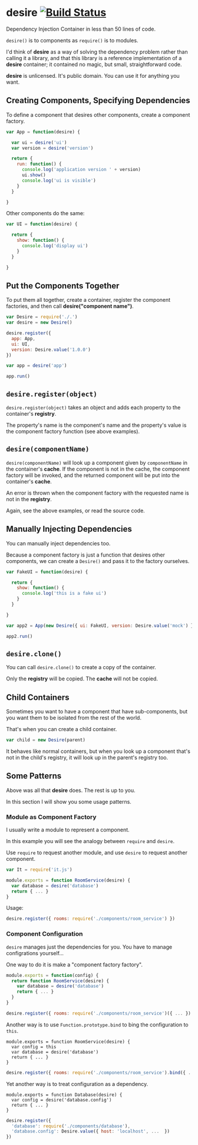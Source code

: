 desire [![Build Status](https://travis-ci.org/dtinth/desire.png?branch=master)](https://travis-ci.org/dtinth/desire)
======

Dependency Injection Container in less than 50 lines of code.

`desire()` is to components as `require()` is to modules.

I'd think of __desire__ as a way of solving the dependency problem rather than calling it a library,
and that this library is a reference implementation of a __desire__ container; it contained no magic,
but small, straightforward code.

__desire__ is unlicensed. It's public domain. You can use it for anything you want.



Creating Components, Specifying Dependencies
---

To define a component that desires other components, create a
component factory.

```javascript
var App = function(desire) {

  var ui = desire('ui')
  var version = desire('version')

  return {
    run: function() {
      console.log('application version ' + version)
      ui.show()
      console.log('ui is visible')
    }
  }

}
```


Other components do the same:

```javascript
var UI = function(desire) {

  return {
    show: function() {
      console.log('display ui')
    }
  }

}
```


Put the Components Together
---

To put them all together, create a container, register the component factories,
and then call __desire("component name")__.

```javascript
var Desire = require('./.')
var desire = new Desire()

desire.register({
  app: App,
  ui: UI,
  version: Desire.value('1.0.0')
})

var app = desire('app')

app.run()
```

`desire.register(object)`
---
`desire.register(object)` takes an object and adds each property to
the container's __registry__.

The property's name is the component's name and the property's value is the
component factory function (see above examples).


`desire(componentName)`
---
`desire(componentName)` will look up a component given by `componentName`
in the container's __cache__.
If the component is not in the cache,
the component factory will be invoked,
and the returned component will be put into the container's __cache__.

An error is thrown when the component factory with the requested
name is not in the __registry__.

Again, see the above examples, or read the source code.


Manually Injecting Dependencies
---

You can manually inject dependencies too.

Because a component factory is just a function that desires other components,
we can create a `Desire()` and pass it to the factory ourselves.

```javascript
var FakeUI = function(desire) {

  return {
    show: function() {
      console.log('this is a fake ui')
    }
  }

}

var app2 = App(new Desire({ ui: FakeUI, version: Desire.value('mock') }))

app2.run()
```


`desire.clone()`
---

You can call `desire.clone()` to create a copy of the container.

Only the __registry__ will be copied. The __cache__ will not be copied.


Child Containers
---

Sometimes you want to have a component that have sub-components, but you want
them to be isolated from the rest of the world.

That's when you can create a child container.

```javascript
var child = new Desire(parent)
```

It behaves like normal containers,
but when you look up a component that's not in the child's registry,
it will look up in the parent's registry too.




Some Patterns
---

Above was all that __desire__ does. The rest is up to you.

In this section I will show you some usage patterns.



### Module as Component Factory

I usually write a module to represent a component.

In this example you will see the analogy between `require` and `desire`.

Use `require` to request another module, and use `desire` to request another
component.

```javascript
var It = require('it.js')

module.exports = function RoomService(desire) {
  var database = desire('database')
  return { ... }
}
```

Usage:

```javascript
desire.register({ rooms: require('./components/room_service') })
```


### Component Configuration

`desire` manages just the dependencies for you.
You have to manage configrations yourself...

One way to do it is make a "component factory factory".

```javascript
module.exports = function(config) {
  return function RoomService(desire) {
    var database = desire('database')
    return { ... }
  }
}
```

```javascript
desire.register({ rooms: require('./components/room_service')({ ... }) })
```


Another way is to use `Function.prototype.bind` to bing the configuration to `this`.

```
module.exports = function RoomService(desire) {
  var config = this
  var database = desire('database')
  return { ... }
}
```

```javascript
desire.register({ rooms: require('./components/room_service').bind({ ... }) })
```


Yet another way is to treat configuration as a dependency.

```
module.exports = function Database(desire) {
  var config = desire('database.config')
  return { ... }
}
```

```javascript
desire.register({
  'database': require('./components/database'),
  'database.config': Desire.value({ host: 'localhost', ...  })
})
```







